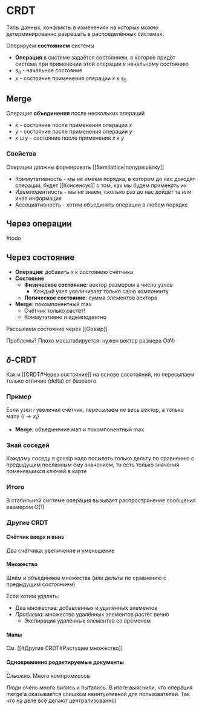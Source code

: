 # CRDT

Типы данных, конфликты в изменениях на которых можно детерминированно разрешать в распределённых системах

Оперируем **состоянием** системы
* **Операция** в системе задаётся состоянием, в которое придёт система при применении этой операции к начальному состоянию
* $s_0$ - начальное состояние
* $x$ - состояние применения операции $x$ к $s_0$

## Merge

Операция **объединения** после нескольких операций

* $x$ - состояние после применения операции $x$
* $y$ - состояние после применения операции $y$
* $x \sqcup y$ - состояние после применения $x$ к $y$

### Свойства

Операции должны формировать [[Semilattice|полурешётку]]

* Коммутативность - мы не имеем порядка, в котором до нас доходят операции, будет [[Консенсус]] о том, как мы будем применять их
* Идемподентность - мы не знаем, сколько раз до нас дойдёт та или иная информация
* Ассоциативность - хотим объединять операции в любом порядке

## Через операции

#todo

## Через состояние

* **Операция**: добавить $x$ к состоянию счётчика
* **Состояние**
	* **Физическое состояние**: вектор размером в число узлов
		* Каждый узел увеличивает только свою компоненту
	* **Логическое состояние**: сумма элементов вектора
* **Merge**: покомпонентный $\max$
	* Счётчик только растёт!
	* Коммутативно и идемподентно

Рассылаем состояние через [[Gossip]].

Проблемы? Плохо масштабируется: нужен вектор размера $O(N)$

## $\delta$-CRDT

Как и [[CRDT#Через состояние]] на основе сосотояний, но пересылаем только отличие (delta) от базового

### Пример

Если узел $i$ увеличил счётчик, пересылаем не весь вектор, а только мапу $\{i \rightarrow x_i\}$
* **Merge**: объединение мап и покомпонентный $\max$

### Знай соседей

Каждому соседу в gossip надо посылать только дельту по сравнению с предыдущим посланным ему значением, то есть только значения поменявшихся ключей в карте

### Итого

В стабильной системе операция вызывает распространение сообщения размером $O(1)$

### Другие CRDT

#### Счётчик вверх и вниз

Два счётчика: увеличение и уменьшение

#### Множество

Шлём и объединяем множества (или дельты по сравнению с предыдущим состоянием)

Если хотим удалять:
* Два множества: добавленных и удалённых элементов
* *Проблема*: множество удалённых элементов растёт вечно
	* Экспирация удалённых элементов со временем

#### Мапы

См. [[#Другие CRDT#Растущее множество]]

#### Одновременно редактируемые документы

Сльожно. Много компромиссов

Люди очень много бились и пытались. В итоге выяснили, что операция merge'а оказывается слишком неинтуитивной для пользователей. Так что на деле всё делают централизованно)